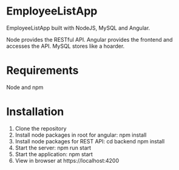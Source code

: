 # EmployeeListApp
 
EmployeeListApp built with NodeJS, MySQL and Angular.

Node provides the RESTful API. Angular provides the frontend and accesses the API. MySQL stores like a hoarder.

# Requirements
 Node and npm

# Installation
1. Clone the repository
2. Install node packages in root for angular: npm install
3. Install node packages for REST API: 
 cd backend
 npm install
4. Start the server: npm run start
5. Start the application: npm start
6. View in browser at https://localhost:4200


